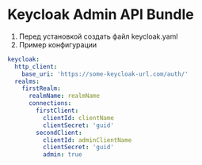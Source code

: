# Keycloak Admin API Bundle

1) Перед установкой создать файл keycloak.yaml
2) Пример конфигурации
```yaml
keycloak:
  http_client:
    base_uri: 'https://some-keycloak-url.com/auth/'
  realms:
    firstRealm:
      realmName: realmName
      connections:
        firstClient:
          clientId: clientName
          clientSecret: 'guid'
        secondClient:
          clientId: adminClientName
          clientSecret: 'guid'
          admin: true
```
